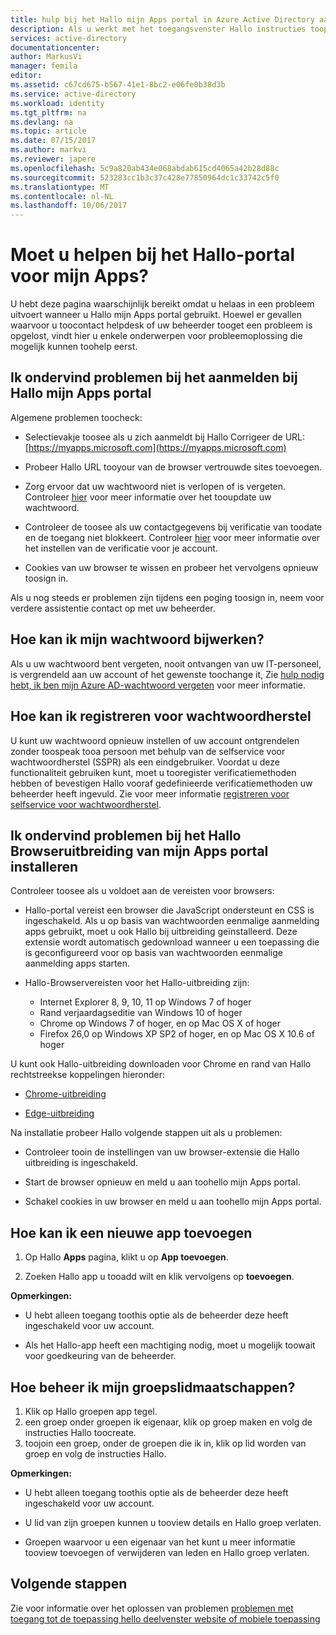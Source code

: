 ```yaml
---
title: hulp bij het Hallo mijn Apps portal in Azure Active Directory aaaDo | Microsoft Docs
description: Als u werkt met het toegangsvenster Hallo instructies tooperform algemene taken worden opgehaald.
services: active-directory
documentationcenter: 
author: MarkusVi
manager: femila
editor: 
ms.assetid: c67cd675-b567-41e1-8bc2-e06fe0b38d3b
ms.service: active-directory
ms.workload: identity
ms.tgt_pltfrm: na
ms.devlang: na
ms.topic: article
ms.date: 07/15/2017
ms.author: markvi
ms.reviewer: japere
ms.openlocfilehash: 5c9a820ab434e068abdab615cd4065a42b28d88c
ms.sourcegitcommit: 523283cc1b3c37c428e77850964dc1c33742c5f0
ms.translationtype: MT
ms.contentlocale: nl-NL
ms.lasthandoff: 10/06/2017
---
```

# <a name="do-you-need-help-with-hello-my-apps-portal"></a>Moet u helpen bij het Hallo-portal voor mijn Apps?

U hebt deze pagina waarschijnlijk bereikt omdat u helaas in een probleem uitvoert wanneer u Hallo mijn Apps portal gebruikt. Hoewel er gevallen waarvoor u toocontact helpdesk of uw beheerder tooget een probleem is opgelost, vindt hier u enkele onderwerpen voor probleemoplossing die mogelijk kunnen toohelp eerst.

## <a name="i-am-having-trouble-signing-into-hello-my-apps-portal"></a>Ik ondervind problemen bij het aanmelden bij Hallo mijn Apps portal

Algemene problemen toocheck:

- Selectievakje toosee als u zich aanmeldt bij Hallo Corrigeer de URL: [https://myapps.microsoft.com](https://myapps.microsoft.com)

- Probeer Hallo URL tooyour van de browser vertrouwde sites toevoegen.

- Zorg ervoor dat uw wachtwoord niet is verlopen of is vergeten. Controleer [hier](active-directory-passwords-update-your-own-password.md) voor meer informatie over het tooupdate uw wachtwoord.

- Controleer de toosee als uw contactgegevens bij verificatie van toodate en de toegang niet blokkeert. Controleer [hier](https://docs.microsoft.com/en-us/azure/multi-factor-authentication/end-user/multi-factor-authentication-end-user) voor meer informatie over het instellen van de verificatie voor je account.

- Cookies van uw browser te wissen en probeer het vervolgens opnieuw toosign in.

Als u nog steeds er problemen zijn tijdens een poging toosign in, neem voor verdere assistentie contact op met uw beheerder.


## <a name="how-do-i-update-my-password"></a>Hoe kan ik mijn wachtwoord bijwerken?

Als u uw wachtwoord bent vergeten, nooit ontvangen van uw IT-personeel, is vergrendeld aan uw account of het gewenste toochange it, Zie [hulp nodig hebt, ik ben mijn Azure AD-wachtwoord vergeten](active-directory-passwords-update-your-own-password.md) voor meer informatie.

## <a name="how-do-i-register-for-password-reset"></a>Hoe kan ik registreren voor wachtwoordherstel

U kunt uw wachtwoord opnieuw instellen of uw account ontgrendelen zonder toospeak tooa persoon met behulp van de selfservice voor wachtwoordherstel (SSPR) als een eindgebruiker. Voordat u deze functionaliteit gebruiken kunt, moet u tooregister verificatiemethoden hebben of bevestigen Hallo vooraf gedefinieerde verificatiemethoden uw beheerder heeft ingevuld. Zie voor meer informatie [registreren voor selfservice voor wachtwoordherstel](active-directory-passwords-reset-register.md).


## <a name="i-am-having-trouble-installing-hello-my-apps-portal-browser-extension"></a>Ik ondervind problemen bij het Hallo Browseruitbreiding van mijn Apps portal installeren

Controleer toosee als u voldoet aan de vereisten voor browsers:

- Hallo-portal vereist een browser die JavaScript ondersteunt en CSS is ingeschakeld. Als u op basis van wachtwoorden eenmalige aanmelding apps gebruikt, moet u ook Hallo bij uitbreiding geïnstalleerd. Deze extensie wordt automatisch gedownload wanneer u een toepassing die is geconfigureerd voor op basis van wachtwoorden eenmalige aanmelding apps starten.

- Hallo-Browservereisten voor het Hallo-uitbreiding zijn:
    - Internet Explorer 8, 9, 10, 11 op Windows 7 of hoger
    - Rand verjaardagseditie van Windows 10 of hoger
    - Chrome op Windows 7 of hoger, en op Mac OS X of hoger
    - Firefox 26,0 op Windows XP SP2 of hoger, en op Mac OS X 10.6 of hoger

U kunt ook Hallo-uitbreiding downloaden voor Chrome en rand van Hallo rechtstreekse koppelingen hieronder:

- [Chrome-uitbreiding](https://chrome.google.com/webstore/detail/access-panel-extension/ggjhpefgjjfobnfoldnjipclpcfbgbhl)

- [Edge-uitbreiding](https://www.microsoft.com/store/apps/9pc9sckkzk84)

Na installatie probeer Hallo volgende stappen uit als u problemen:

- Controleer tooin de instellingen van uw browser-extensie die Hallo uitbreiding is ingeschakeld.

- Start de browser opnieuw en meld u aan toohello mijn Apps portal.

- Schakel cookies in uw browser en meld u aan toohello mijn Apps portal.

## <a name="how-do-i-add-a-new-app"></a>Hoe kan ik een nieuwe app toevoegen

1.  Op Hallo **Apps** pagina, klikt u op **App toevoegen**.

2.  Zoeken Hallo app u tooadd wilt en klik vervolgens op **toevoegen**.

**Opmerkingen:**

- U hebt alleen toegang toothis optie als de beheerder deze heeft ingeschakeld voor uw account.

- Als het Hallo-app heeft een machtiging nodig, moet u mogelijk toowait voor goedkeuring van de beheerder.


## <a name="how-do-i-manage-my-group-memberships"></a>Hoe beheer ik mijn groepslidmaatschappen?

1. Klik op Hallo groepen app tegel. 
2. een groep onder groepen ik eigenaar, klik op groep maken en volg de instructies Hallo toocreate.
3. toojoin een groep, onder de groepen die ik in, klik op lid worden van groep en volg de instructies Hallo.

**Opmerkingen:**

- U hebt alleen toegang toothis optie als de beheerder deze heeft ingeschakeld voor uw account.

- U lid van zijn groepen kunnen u tooview details en Hallo groep verlaten.

- Groepen waarvoor u een eigenaar van het kunt u meer informatie tooview toevoegen of verwijderen van leden en Hallo groep verlaten.


## <a name="next-steps"></a>Volgende stappen

Zie voor informatie over het oplossen van problemen [problemen met toegang tot de toepassing hello deelvenster website of mobiele toepassing](active-directory-application-access-panel-content-map.md)

